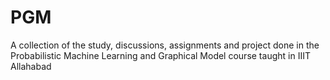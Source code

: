 # PGM
A collection of the study, discussions, assignments and project done in the Probabilistic Machine Learning and Graphical Model course taught in IIIT Allahabad
